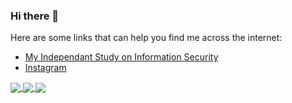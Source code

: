 ### Hi there 👋

<!--
**a1cd/a1cd** is a ✨ _special_ ✨ repository because its `README.md` (this file) appears on your GitHub profile.

Here are some ideas to get you started:

- 🔭 I’m currently working on ...
- 🌱 I’m currently learning ...
- 👯 I’m looking to collaborate on ...
- 🤔 I’m looking for help with ...
- 💬 Ask me about ...
- 📫 How to reach me: ...
- 😄 Pronouns: ...
- ⚡ Fun fact: ...
-->
Here are some links that can help you find me across the internet:
- [My Independant Study on Information Security](https://ewilber.sites.da.org/2022/12/19/my-final-project/)
- [Instagram](https://www.instagram.com/24evergreen12/)

<a href="https://github.com/anuraghazra/github-readme-stats">
  <img align="center" src="https://github-readme-stats.vercel.app/api/top-langs/?username=a1cd&langs_count=5" />
</a>
<a href="https://github.com/anuraghazra/convoychat">
  <img align="center" src="https://github-readme-stats.vercel.app/api?username=a1cd&count_private=true&show_icons=true" />
</a>
<img align="center" src="https://streak-stats.demolab.com/?user=a1cd&theme=transparent&hide_border=true"/>
